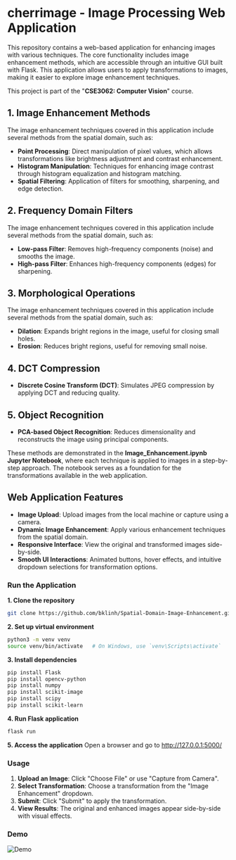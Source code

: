 # cherrimage - Image Processing Web Application
This repository contains a web-based application for enhancing images with various techniques. The core functionality includes image enhancement methods, which are accessible through an intuitive GUI built with Flask. This application allows users to apply transformations to images, making it easier to explore image enhancement techniques.

This project is part of the "**CSE3062: Computer Vision**" course.

## 1. Image Enhancement Methods
The image enhancement techniques covered in this application include several methods from the spatial domain, such as:

- **Point Processing**: Direct manipulation of pixel values, which allows transformations like brightness adjustment and contrast enhancement.
- **Histogram Manipulation**: Techniques for enhancing image contrast through histogram equalization and histogram matching.
- **Spatial Filtering**: Application of filters for smoothing, sharpening, and edge detection.

## 2. Frequency Domain Filters
The image enhancement techniques covered in this application include several methods from the spatial domain, such as:

- **Low-pass Filter**: Removes high-frequency components (noise) and smooths the image.
- **High-pass Filter**: Enhances high-frequency components (edges) for sharpening.

## 3. Morphological Operations
The image enhancement techniques covered in this application include several methods from the spatial domain, such as:

- **Dilation**: Expands bright regions in the image, useful for closing small holes.
- **Erosion**: Reduces bright regions, useful for removing small noise.

## 4. DCT Compression
- **Discrete Cosine Transform (DCT)**: Simulates JPEG compression by applying DCT and reducing quality.

## 5. Object Recognition
- **PCA-based Object Recognition**: Reduces dimensionality and reconstructs the image using principal components.

These methods are demonstrated in the **Image_Enhancement.ipynb Jupyter Notebook**, where each technique is applied to images in a step-by-step approach. The notebook serves as a foundation for the transformations available in the web application.

## Web Application Features
- **Image Upload**: Upload images from the local machine or capture using a camera.
- **Dynamic Image Enhancement**: Apply various enhancement techniques from the spatial domain.
- **Responsive Interface**: View the original and transformed images side-by-side.
- **Smooth UI Interactions**: Animated buttons, hover effects, and intuitive dropdown selections for transformation options.

### Run the Application
**1. Clone the repository**
```bash
git clone https://github.com/bklinh/Spatial-Domain-Image-Enhancement.git
```
**2. Set up virtual environment**
```bash
python3 -m venv venv
source venv/bin/activate   # On Windows, use `venv\Scripts\activate`
```
**3. Install dependencies**
```bash
pip install Flask
pip install opencv-python
pip install numpy
pip install scikit-image
pip install scipy
pip install scikit-learn
```
**4. Run Flask application**
```bash
flask run
```
**5. Access the application**
Open a browser and go to http://127.0.0.1:5000/

### Usage
1. **Upload an Image**: Click "Choose File" or use "Capture from Camera".
2. **Select Transformation**: Choose a transformation from the "Image Enhancement" dropdown.
3. **Submit**: Click "Submit" to apply the transformation.
4. **View Results**: The original and enhanced images appear side-by-side with visual effects.

### Demo
![Demo](./demo.gif)
